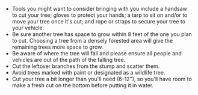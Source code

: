 * Tools you might want to consider bringing with you include a handsaw to cut your tree; gloves to protect your hands; a tarp to sit on and/or to move your tree once it's cut; and rope or straps to secure your tree to your vehicle.
* Be sure another tree has space to grow within 8 feet of the one you plan to cut. Choosing a tree from a densely forested area will give the remaining trees more space to grow.
* Be aware of where the tree will fall and please ensure all people and vehicles are out of the path of the falling tree.
* Cut the leftover branches from the stump and scatter them.
* Avoid trees marked with paint or designated as a wildlife tree.
* Cut your tree a bit longer than you'll need (6-12"), so you'll have room to make a fresh cut on the bottom before putting it in water.

